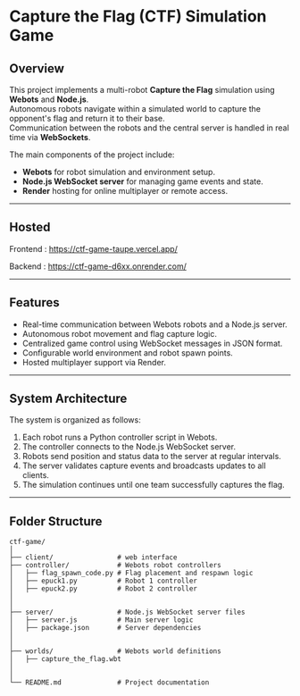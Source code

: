 # Capture the Flag (CTF) Simulation Game

## Overview

This project implements a multi-robot **Capture the Flag** simulation using **Webots** and **Node.js**.  
Autonomous robots navigate within a simulated world to capture the opponent's flag and return it to their base.  
Communication between the robots and the central server is handled in real time via **WebSockets**.

The main components of the project include:
- **Webots** for robot simulation and environment setup.
- **Node.js WebSocket server** for managing game events and state.
- **Render** hosting for online multiplayer or remote access.

---

## Hosted

Frontend : https://ctf-game-taupe.vercel.app/

Backend : https://ctf-game-d6xx.onrender.com/

---

## Features

- Real-time communication between Webots robots and a Node.js server.
- Autonomous robot movement and flag capture logic.
- Centralized game control using WebSocket messages in JSON format.
- Configurable world environment and robot spawn points.
- Hosted multiplayer support via Render.

---

## System Architecture

The system is organized as follows:

1. Each robot runs a Python controller script in Webots.
2. The controller connects to the Node.js WebSocket server.
3. Robots send position and status data to the server at regular intervals.
4. The server validates capture events and broadcasts updates to all clients.
5. The simulation continues until one team successfully captures the flag.

---

## Folder Structure

```plaintext
ctf-game/
│
├── client/                # web interface 
├── controller/            # Webots robot controllers
│   ├── flag_spawn_code.py # Flag placement and respawn logic
│   ├── epuck1.py          # Robot 1 controller
│   ├── epuck2.py          # Robot 2 controller
│  
│
├── server/                # Node.js WebSocket server files
│   ├── server.js          # Main server logic
│   ├── package.json       # Server dependencies
│   
│
├── worlds/                # Webots world definitions
│   ├── capture_the_flag.wbt
│ 
│
└── README.md              # Project documentation


